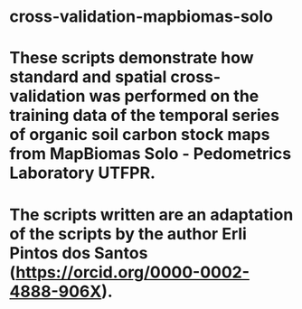 # cross-validation-mapbiomas-solo
# These scripts demonstrate how standard and spatial cross-validation was performed on the training data of the temporal series of organic soil carbon stock maps from MapBiomas Solo - Pedometrics Laboratory UTFPR. 
# The scripts written are an adaptation of the scripts by the author Erli Pintos dos Santos (https://orcid.org/0000-0002-4888-906X).
